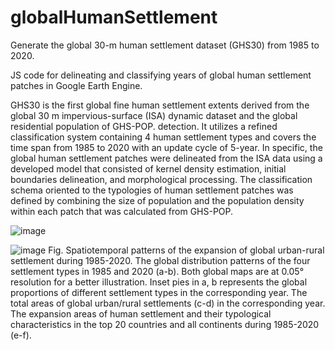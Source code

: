 # globalHumanSettlement
Generate the global 30-m human settlement dataset (GHS30) from 1985 to 2020.

JS code for delineating and classifying years of global human settlement patches in Google Earth Engine.

GHS30 is the first global fine human settlement extents derived from the global 30 m impervious-surface (ISA) dynamic dataset and the global residential population of GHS-POP. detection. It utilizes a refined classification system containing 4 human settlement types and covers the time span from 1985 to 2020 with an update cycle of 5-year. In specific, the global human settlement patches were delineated from the ISA data using a developed model that consisted of kernel density estimation, initial boundaries delineation, and morphological processing. The classification schema oriented to the typologies of human settlement patches was defined by combining the size of population and the population density within each patch that was calculated from GHS-POP.

![image](https://github.com/oucong1004/globalHumanSettlement/assets/164853368/606f7fc7-a847-46c6-8bbd-bfd24d06f696)

![image](https://github.com/oucong1004/globalHumanSettlement/assets/164853368/5be0e9ea-2a1e-496c-9f05-ea4951f7dc91)
Fig. Spatiotemporal patterns of the expansion of global urban-rural settlement during 1985-2020. The global distribution patterns of the four settlement types in 1985 and 2020 (a-b). Both global maps are at 0.05° resolution for a better illustration. Inset pies in a, b represents the global proportions of different settlement types in the corresponding year. The total areas of global urban/rural settlements (c-d) in the corresponding year. The expansion areas of human settlement and their typological characteristics in the top 20 countries and all continents during 1985-2020 (e-f).
